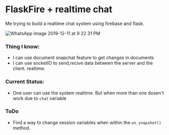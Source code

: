 # FlaskFire + realtime chat
Me trying to build a realtime chat system using firebase and flask. 

![WhatsApp Image 2019-12-11 at 9 22 31 PM](https://user-images.githubusercontent.com/19330397/70637553-6b8a8d80-1c5d-11ea-8d9b-08c64b0fa022.jpeg)




### Thing I know:
* I can use document snapchat feature to get changes in documents
* I can use socketIO to send,recive data between the server and the client. realtime.

### Current Status:
* One user can use the system realtime. But when more than one dosen't work due to `chat` variable

### ToDo
* Find a way to change session variables when within the `on_snapshot()` method.
